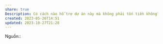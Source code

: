 ```yaml
---
share: true
Description: Có cách nào hỗ trợ dự án này mà không phải tốn tiền không?
created: 2023-05-26T14:51
updated: 2023-10-27T21:28
---
```


Nguồn:: 
